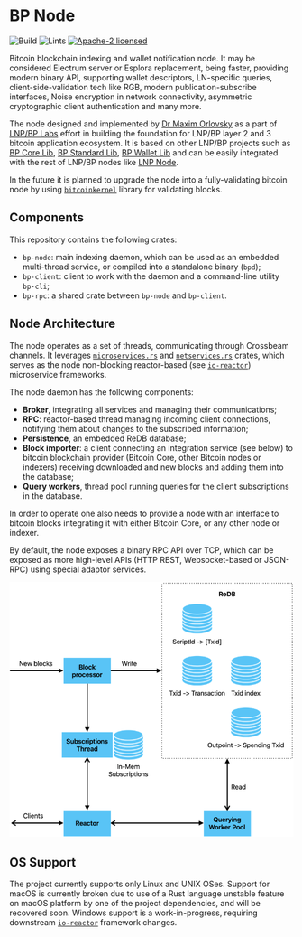 # BP Node

![Build](https://github.com/BP-WG/bp-node/workflows/Build/badge.svg)
![Lints](https://github.com/BP-WG/bp-node/workflows/Lints/badge.svg)
[![Apache-2 licensed](https://img.shields.io/crates/l/bp-node)](./LICENSE)

Bitcoin blockchain indexing and wallet notification node. It may be considered Electrum server or
Esplora replacement, being faster, providing modern binary API, supporting wallet descriptors,
LN-specific queries, client-side-validation tech like RGB, modern publication-subscribe interfaces,
Noise encryption in network connectivity, asymmetric cryptographic client authentication and many
more.

The node designed and implemented by [Dr Maxim Orlovsky](https://github.com/dr-orlovsky) as a part
of [LNP/BP Labs](https://github.com/LNP-BP) effort in building the foundation for LNP/BP layer 2 and
3 bitcoin application ecosystem. It is based on other LNP/BP projects such as [BP Core Lib],
[BP Standard Lib], [BP Wallet Lib] and can be easily integrated with the rest of LNP/BP nodes like
[LNP Node].

In the future it is planned to upgrade the node into a fully-validating bitcoin node by using
[`bitcoinkernel`] library for validating blocks.

## Components

This repository contains the following crates:

- `bp-node`: main indexing daemon, which can be used as an embedded multi-thread service, or
  compiled into a standalone binary (`bpd`);
- `bp-client`: client to work with the daemon and a command-line utility `bp-cli`;
- `bp-rpc`: a shared crate between `bp-node` and `bp-client`.

## Node Architecture

The node operates as a set of threads, communicating through Crossbeam channels. It leverages
[`microservices.rs`] and [`netservices.rs`] crates, which serves as the node non-blocking
reactor-based (see [`io-reactor`]) microservice frameworks.

The node daemon has the following components:

- **Broker**, integrating all services and managing their communications;
- **RPC**: reactor-based thread managing incoming client connections, notifying them about changes
  to the subscribed information;
- **Persistence**, an embedded ReDB database;
- **Block importer**: a client connecting an integration service (see below) to bitcoin blockchain
  provider (Bitcoin Core, other Bitcoin nodes or indexers) receiving downloaded and new blocks and
  adding them into the database;
- **Query workers**, thread pool running queries for the client subscriptions in the database.

In order to operate one also needs to provide a node with an interface to bitcoin blocks integrating
it with either Bitcoin Core, or any other node or indexer.

By default, the node exposes a binary RPC API over TCP, which can be exposed as more high-level APIs
(HTTP REST, Websocket-based or JSON-RPC) using special adaptor services.

![Service Architecture](docs/assets/architecture.png)

## OS Support

The project currently supports only Linux and UNIX OSes. Support for macOS is currently broken due
to use of a Rust language unstable feature on macOS platform by one of the project dependencies, and
will be recovered soon. Windows support is a work-in-progress, requiring downstream [`io-reactor`]
framework changes.

[`bitcoinkernel`]: https://github.com/bitcoin/bitcoin/issues/27587

[BP Core Lib]: https://github.com/BP-WG/bp-core

[BP Standard Lib]: https://github.com/BP-WG/bp-std

[BP Wallet Lib]: https://github.com/BP-WG/bp-wallet

[LNP Node]: https://github.com/LNP-WG/lnp-node

[`io-reactor`]: https://github.com/rust-amplify/io-reactor

[`microservices.rs`]: https://github.com/cyphernet-labs/microservices.rs

[`netservices.rs`]: https://github.com/cyphernet-labs/netservices.rs
